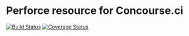 # Perforce resource for Concourse.ci

[![Build Status](https://travis-ci.org/olhtbr/p4-resource.svg?branch=master)](https://travis-ci.org/olhtbr/p4-resource)
[![Coverage Status](https://coveralls.io/repos/github/olhtbr/p4-resource/badge.svg?branch=master)](https://coveralls.io/github/olhtbr/p4-resource?branch=master)
